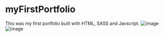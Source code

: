 # myFirstPortfolio
This was my first portfolio built with HTML, SASS and Javscript.
![image](https://user-images.githubusercontent.com/33541110/134828973-05ea2c9f-55d6-42ad-b510-5257a06589d0.png)
![image](https://user-images.githubusercontent.com/33541110/134829003-9e5e1d42-3d7b-4af2-83fb-21dfb53276ba.png)
